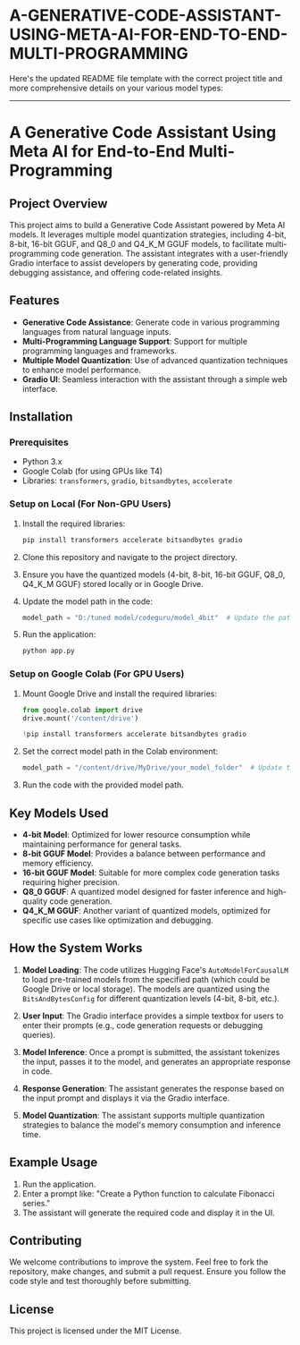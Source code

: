 # A-GENERATIVE-CODE-ASSISTANT-USING-META-AI-FOR-END-TO-END-MULTI-PROGRAMMING
Here's the updated README file template with the correct project title and more comprehensive details on your various model types:

---

# A Generative Code Assistant Using Meta AI for End-to-End Multi-Programming

## Project Overview
This project aims to build a Generative Code Assistant powered by Meta AI models. It leverages multiple model quantization strategies, including 4-bit, 8-bit, 16-bit GGUF, and Q8_0 and Q4_K_M GGUF models, to facilitate multi-programming code generation. The assistant integrates with a user-friendly Gradio interface to assist developers by generating code, providing debugging assistance, and offering code-related insights.

## Features
- **Generative Code Assistance**: Generate code in various programming languages from natural language inputs.
- **Multi-Programming Language Support**: Support for multiple programming languages and frameworks.
- **Multiple Model Quantization**: Use of advanced quantization techniques to enhance model performance.
- **Gradio UI**: Seamless interaction with the assistant through a simple web interface.

## Installation

### Prerequisites
- Python 3.x
- Google Colab (for using GPUs like T4)
- Libraries: `transformers`, `gradio`, `bitsandbytes`, `accelerate`

### Setup on Local (For Non-GPU Users)
1. Install the required libraries:
   ```bash
   pip install transformers accelerate bitsandbytes gradio
   ```

2. Clone this repository and navigate to the project directory.

3. Ensure you have the quantized models (4-bit, 8-bit, 16-bit GGUF, Q8_0, Q4_K_M GGUF) stored locally or in Google Drive.

4. Update the model path in the code:
   ```python
   model_path = "D:/tuned model/codeguru/model_4bit"  # Update the path to your model
   ```

5. Run the application:
   ```bash
   python app.py
   ```

### Setup on Google Colab (For GPU Users)
1. Mount Google Drive and install the required libraries:
   ```python
   from google.colab import drive
   drive.mount('/content/drive')

   !pip install transformers accelerate bitsandbytes gradio
   ```

2. Set the correct model path in the Colab environment:
   ```python
   model_path = "/content/drive/MyDrive/your_model_folder"  # Update this path
   ```

3. Run the code with the provided model path.

## Key Models Used
- **4-bit Model**: Optimized for lower resource consumption while maintaining performance for general tasks.
- **8-bit GGUF Model**: Provides a balance between performance and memory efficiency.
- **16-bit GGUF Model**: Suitable for more complex code generation tasks requiring higher precision.
- **Q8_0 GGUF**: A quantized model designed for faster inference and high-quality code generation.
- **Q4_K_M GGUF**: Another variant of quantized models, optimized for specific use cases like optimization and debugging.

## How the System Works
1. **Model Loading**: The code utilizes Hugging Face's `AutoModelForCausalLM` to load pre-trained models from the specified path (which could be Google Drive or local storage). The models are quantized using the `BitsAndBytesConfig` for different quantization levels (4-bit, 8-bit, etc.).
  
2. **User Input**: The Gradio interface provides a simple textbox for users to enter their prompts (e.g., code generation requests or debugging queries).

3. **Model Inference**: Once a prompt is submitted, the assistant tokenizes the input, passes it to the model, and generates an appropriate response in code.

4. **Response Generation**: The assistant generates the response based on the input prompt and displays it via the Gradio interface.

5. **Model Quantization**: The assistant supports multiple quantization strategies to balance the model's memory consumption and inference time.

## Example Usage
1. Run the application.
2. Enter a prompt like: "Create a Python function to calculate Fibonacci series."
3. The assistant will generate the required code and display it in the UI.

## Contributing
We welcome contributions to improve the system. Feel free to fork the repository, make changes, and submit a pull request. Ensure you follow the code style and test thoroughly before submitting.

## License
This project is licensed under the MIT License.


